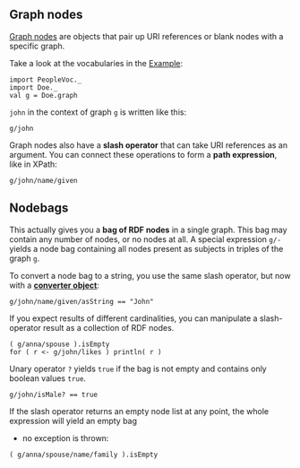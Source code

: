 ## Graph nodes ##

[Graph nodes](GraphNode.md) are objects that pair up URI references or blank nodes with a specific graph.

Take a look at the vocabularies in the [Example](Example.md):
```
import PeopleVoc._
import Doe._
val g = Doe.graph
```

`john` in the context of graph `g` is written like this:
```
g/john
```

Graph nodes also have a **slash operator** that can take URI references as an argument.
You can connect these operations to form a **path expression**, like in XPath:
```
g/john/name/given
```

## Nodebags ##

This actually gives you a **bag of RDF nodes** in a single graph.
This bag may contain any number of nodes, or no nodes at all.
A special expression `g/-` yields a node bag containing all nodes present as subjects in triples of the graph `g`.

To convert a node bag to a string, you use the same slash operator, but now with a **[converter object](Converters.md)**:
```
g/john/name/given/asString == "John"
```

If you expect results of different cardinalities, you can manipulate a slash-operator result as a collection of RDF nodes.
```
( g/anna/spouse ).isEmpty
for ( r <- g/john/likes ) println( r )
```

Unary operator `?` yields `true` if the bag is not empty and contains only boolean values `true`.
```
g/john/isMale? == true
```

If the slash operator returns an empty node list at any point, the whole expression will yield an empty bag
- no exception is thrown:
```
( g/anna/spouse/name/family ).isEmpty
```